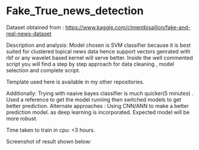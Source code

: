 # Fake_True_news_detection

Dataset obtained from : https://www.kaggle.com/clmentbisaillon/fake-and-real-news-dataset  

Description and analysis: Model chosen is SVM classifier because it is best suited for clustered topical news data hence support vectors genrated with rbf or any wavelet based kernel will serve better. 
Inside the well commented script you will find a step by step approach for data cleaning , model selection and complete script.  

Template used here is available in my other repositories.

Additionally: Trying with naaive bayes classifier is much quicker(5 minutes) . Used a reference to get the model running then switched models to get better prediction. 
Alternate approaches :
Using CNN/ANN to make a better prediction model. as deep learning is incorporated. Expected model will be more robust. 

Time taken to train in cpu: <3 hours. 

Screenshot of result shown below:
